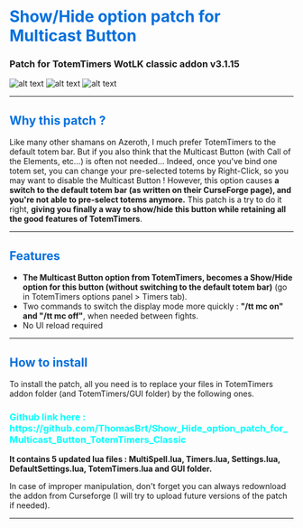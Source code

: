 <h1 style="color:#0070DD">Show/Hide option patch for Multicast Button</h1>
<h3>Patch for TotemTimers WotLK classic addon v3.1.15</h3>

![alt text](https://media.wago.io/screenshots/s5s6LI43_/63d08c4dd37bfaecb7ccffc7.jpg)
![alt text](https://media.wago.io/screenshots/s5s6LI43_/63d08a05ec1584e5efa26233.jpg)
![alt text](https://media.wago.io/screenshots/s5s6LI43_/63d08c57d37bfaecb7cd007d.jpg)

---

<h2 style="color:#0070DD">Why this patch ?</h2>

Like many other shamans on Azeroth, I much prefer TotemTimers to the default totem bar. But if you also think that the Multicast Button (with Call of the Elements, etc...) is often not needed... Indeed, once you've bind one totem set, you can change your pre-selected totems by Right-Click, so you may want to disable the Multicast Button ! However, this option causes <b>a switch to the default totem bar (as written on their CurseForge page), and you're not able to pre-select totems anymore.</b> This patch is a try to do it right, <b>giving you finally a way to show/hide this button while retaining all the good features of TotemTimers</b>.

---

<h2 style="color:#0070DD">Features</h2>

* <b>The Multicast Button option from TotemTimers, becomes a Show/Hide option for this button (without switching to the default totem bar)</b> (go in TotemTimers options panel > Timers tab).
* Two commands to switch the display mode more quickly : <b>"/tt mc on" and "/tt mc off"</b>, when needed between fights.
* No UI reload required 

---

<h2 style="color:#0070DD">How to install</h2>

To install the patch, all you need is to replace your files in TotemTimers addon folder (and TotemTimers/GUI folder) by the following ones. 

 <h3 style="color:cyan">Github link here : https://github.com/ThomasBrt/Show_Hide_option_patch_for_Multicast_Button_TotemTimers_Classic</h3>

<b>It contains 5 updated lua files :  MultiSpell.lua, Timers.lua, Settings.lua, DefaultSettings.lua, TotemTimers.lua and GUI folder.</b>

In case of improper manipulation, don't forget you can always redownload the addon from Curseforge (I will try to upload future versions of the patch if needed).

---
